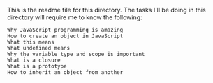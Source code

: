 This is the readme file for this directory.
The tasks I'll be doing in this directory will require me to know the following:

    Why JavaScript programming is amazing
    How to create an object in JavaScript
    What this means
    What undefined means
    Why the variable type and scope is important
    What is a closure
    What is a prototype
    How to inherit an object from another
